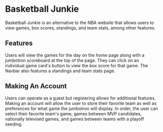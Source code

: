 # Basketball Junkie
Basketball Junkie is an alternative to the NBA website that allows users to view games, box scores, standings, and team stats, among other
features.

## Features
Users will view the games for the day on the home page along with a jumbotron scoreboard at the top of the page. They can click
on an individual game card's button to view the box score for that game. The Navbar also features a standings and team stats page.

## Making An Account
Users can operate as a guest but registering allows for additional features. Making an account will allow the user to store
their favorite team as well as preferences for what game the jumbotron will display. In order, the user can select their
favorite team's game, games between MVP candidates, nationally televised games, and games between teams with a playoff seeding.
